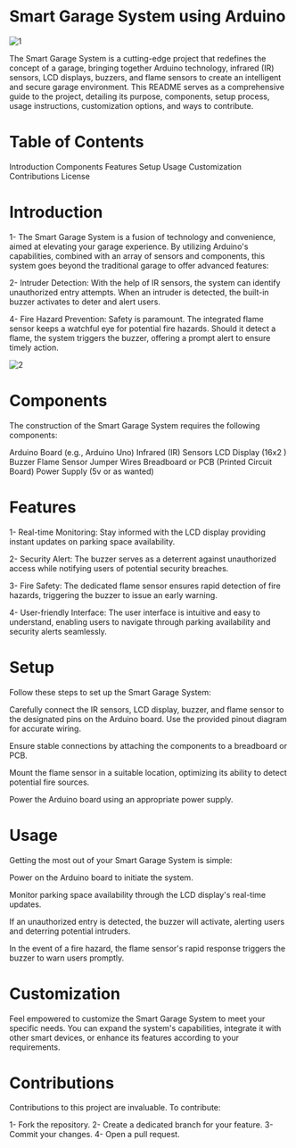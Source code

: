 # Smart Garage System using Arduino

![1](https://encrypted-tbn0.gstatic.com/images?q=tbn:ANd9GcTBMk3FCy9z4BlCMVS1ocVjZioRmWp0LyskWg&usqp=CAU)

The Smart Garage System is a cutting-edge project that redefines the concept of a garage, bringing together Arduino technology, infrared (IR) sensors, LCD displays, buzzers, and flame sensors to create an intelligent and secure garage environment. This README serves as a comprehensive guide to the project, detailing its purpose, components, setup process, usage instructions, customization options, and ways to contribute.


# Table of Contents
Introduction
Components
Features
Setup
Usage
Customization
Contributions
License


# Introduction

1- The Smart Garage System is a fusion of technology and convenience, aimed at elevating your garage experience. By utilizing Arduino's capabilities, combined with an array of sensors and components, this system goes beyond the traditional garage to offer advanced features:

2- Intruder Detection: With the help of IR sensors, the system can identify unauthorized entry attempts. When an intruder is detected, the built-in buzzer activates to deter and alert users.

4- Fire Hazard Prevention: Safety is paramount. The integrated flame sensor keeps a watchful eye for potential fire hazards. Should it detect a flame, the system triggers the buzzer, offering a prompt alert to ensure timely action.

![2](https://i.etsystatic.com/13310480/r/il/09429b/3072326272/il_fullxfull.3072326272_dj8l.jpg)
# Components

The construction of the Smart Garage System requires the following components:

Arduino Board (e.g., Arduino Uno)
Infrared (IR) Sensors
LCD Display (16x2 )
Buzzer
Flame Sensor
Jumper Wires
Breadboard or PCB (Printed Circuit Board)
Power Supply (5v or as wanted)

# Features

1- Real-time Monitoring: Stay informed with the LCD display providing instant updates on parking space availability.

2- Security Alert: The buzzer serves as a deterrent against unauthorized access while notifying users of potential security breaches.

3- Fire Safety: The dedicated flame sensor ensures rapid detection of fire hazards, triggering the buzzer to issue an early warning.

4- User-friendly Interface: The user interface is intuitive and easy to understand, enabling users to navigate through parking availability and security alerts seamlessly.


# Setup

Follow these steps to set up the Smart Garage System:

Carefully connect the IR sensors, LCD display, buzzer, and flame sensor to the designated pins on the Arduino board. Use the provided pinout diagram for accurate wiring.

Ensure stable connections by attaching the components to a breadboard or PCB.

Mount the flame sensor in a suitable location, optimizing its ability to detect potential fire sources.

Power the Arduino board using an appropriate power supply.

# Usage

Getting the most out of your Smart Garage System is simple:

Power on the Arduino board to initiate the system.

Monitor parking space availability through the LCD display's real-time updates.

If an unauthorized entry is detected, the buzzer will activate, alerting users and deterring potential intruders.

In the event of a fire hazard, the flame sensor's rapid response triggers the buzzer to warn users promptly.


# Customization

Feel empowered to customize the Smart Garage System to meet your specific needs. You can expand the system's capabilities, integrate it with other smart devices, or enhance its features according to your requirements.

# Contributions

Contributions to this project are invaluable. To contribute:

1- Fork the repository.
2- Create a dedicated branch for your feature.
3- Commit your changes.
4- Open a pull request.
